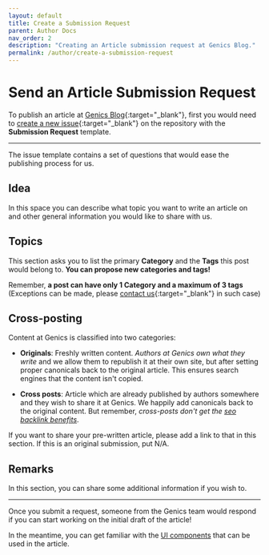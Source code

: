 ```yaml
---
layout: default
title: Create a Submission Request
parent: Author Docs
nav_order: 2
description: "Creating an Article submission request at Genics Blog."
permalink: /author/create-a-submission-request
---
```


# Send an Article Submission Request

To publish an article at [Genics Blog](https://genicsblog.com){:target="_blank"}, first you would need to [create a new issue](https://github.com/genicsblog/genicsblog.com/issues/new/choose){:target="_blank"} on the repository with the **Submission Request** template.

---

The issue template contains a set of questions that would ease the publishing process for us.

## Idea

In this space you can describe what topic you want to write an article on and other general information you would like to share with us.

## Topics

This section asks you to list the primary **Category** and the **Tags** this post would belong to. **You can propose new categories and tags!**

Remember, **a post can have only 1 Category and a maximum of 3 tags** (Exceptions can be made, please [contact us](https://genicsblog.com/contact){:target="_blank"} in such case)

## Cross-posting

Content at Genics is classified into two categories:

- **Originals**: Freshly written content. *Authors at Genics own what they write* and we allow them to republish it at their own site, but after setting proper canonicals back to the original article. This ensures search engines that the content isn't copied.

- **Cross posts**: Article which are already published by authors somewhere and they wish to share it at Genics. We happily add canonicals back to the original content. But remember, *cross-posts don't get the [seo backlink benefits](http://genicsblog.com/about#how-can-you-benefit)*.

If you want to share your pre-written article, please add a link to that in this section. If this is an original submission, put N/A.

## Remarks

In this section, you can share some additional information if you wish to.

---

Once you submit a request, someone from the Genics team would respond if you can start working on the initial draft of the article!

In the meantime, you can get familiar with the [UI components](/author/ui-components) that can be used in the article.